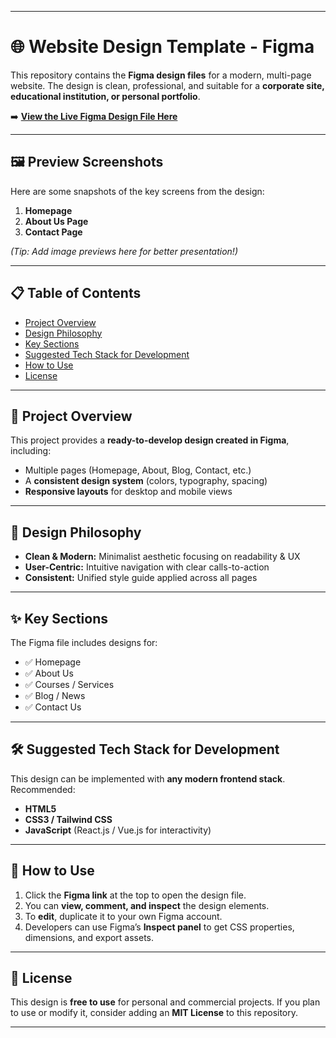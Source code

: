 
---

# 🌐 Website Design Template - Figma

This repository contains the **Figma design files** for a modern, multi-page website. The design is clean, professional, and suitable for a **corporate site, educational institution, or personal portfolio**.

➡️ **[View the Live Figma Design File Here](#)**

<!-- Replace the `#` with your actual public Figma share link -->  

---

## 🖼️ Preview Screenshots

Here are some snapshots of the key screens from the design:

1. **Homepage**
2. **About Us Page**
3. **Contact Page**

*(Tip: Add image previews here for better presentation!)*

---

## 📋 Table of Contents

* [Project Overview](#-project-overview)
* [Design Philosophy](#-design-philosophy)
* [Key Sections](#-key-sections)
* [Suggested Tech Stack for Development](#-suggested-tech-stack-for-development)
* [How to Use](#-how-to-use)
* [License](#-license)

---

## 🌟 Project Overview

This project provides a **ready-to-develop design created in Figma**, including:

* Multiple pages (Homepage, About, Blog, Contact, etc.)
* A **consistent design system** (colors, typography, spacing)
* **Responsive layouts** for desktop and mobile views

---

## 🎨 Design Philosophy

* **Clean & Modern:** Minimalist aesthetic focusing on readability & UX
* **User-Centric:** Intuitive navigation with clear calls-to-action
* **Consistent:** Unified style guide applied across all pages

---

## ✨ Key Sections

The Figma file includes designs for:

* ✅ Homepage
* ✅ About Us
* ✅ Courses / Services
* ✅ Blog / News
* ✅ Contact Us

---

## 🛠️ Suggested Tech Stack for Development

This design can be implemented with **any modern frontend stack**. Recommended:

* **HTML5**
* **CSS3 / Tailwind CSS**
* **JavaScript** (React.js / Vue.js for interactivity)

---

## 🚀 How to Use

1. Click the **Figma link** at the top to open the design file.
2. You can **view, comment, and inspect** the design elements.
3. To **edit**, duplicate it to your own Figma account.
4. Developers can use Figma’s **Inspect panel** to get CSS properties, dimensions, and export assets.

---

## 📄 License

This design is **free to use** for personal and commercial projects.
If you plan to use or modify it, consider adding an **MIT License** to this repository.

---

